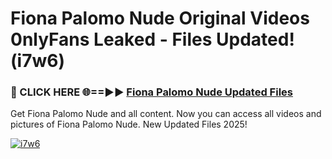 # Fiona Palomo Nude Original Videos 0nlyFans Leaked - Files Updated! (i7w6)

<h3>🔴 CLICK HERE 🌐==►► <a href="https://tinyurl.com/yrmya6cz" rel="nofollow">Fiona Palomo Nude Updated Files</a></h3>

Get Fiona Palomo Nude and all content. Now you can access all videos and pictures of Fiona Palomo Nude. New Updated Files 2025!

[![i7w6](https://i.imgur.com/FMdXYCs.gif)](https://tinyurl.com/yrmya6cz)
